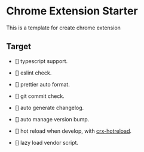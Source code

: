 # Chrome Extension Starter

This is a template for create chrome extension

## Target

- [] typescript support.

- [] eslint check.

- [] prettier auto format.

- [] git commit check.

- [] auto generate changelog.

- [] auto manage version bump.

- [] hot reload when develop, with [crx-hotreload](https://github.com/xpl/crx-hotreload).

- [] lazy load vendor script.
